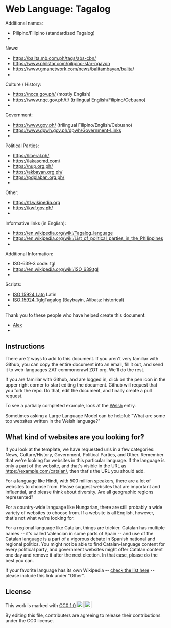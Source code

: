 # Web Language: Tagalog

Additional names:
- Pilipino/Filipino (standardized Tagalog)
- 

News:
- https://balita.mb.com.ph/tags/abs-cbn/
- https://www.philstar.com/pilipino-star-ngayon
- https://www.gmanetwork.com/news/balitambayan/balita/
- 

Culture / History:
- https://ncca.gov.ph/ (mostly English)
- https://www.nqc.gov.ph/tl/ (trilingual English/Filipino/Cebuano)
- 

Government:
- https://www.gov.ph/ (trilingual Filipino/English/Cebuano)
- https://www.dpwh.gov.ph/dpwh/Government-Links
- 

Political Parties:
- https://liberal.ph/
- https://lakascmd.com/
- https://nup.org.ph/
- https://akbayan.org.ph/
- https://pdplaban.org.ph/
-

Other:
- https://tl.wikipedia.org
- https://kwf.gov.ph/
- 

Informative links (in English):
- https://en.wikipedia.org/wiki/Tagalog_language
- https://en.wikipedia.org/wiki/List_of_political_parties_in_the_Philippines
- 

Additional Information:
- ISO-639-3 code: tgl
- https://en.wikipedia.org/wiki/ISO_639:tgl
-

Scripts:
- <a href="https://en.wikipedia.org/wiki/ISO_15924">ISO 15924 Latn</a> Latin
- <a href="https://en.wikipedia.org/wiki/ISO_15924">ISO 15924 Tglg​</a> Tagalog (Baybayin, Alibata: historical)
- 

Thank you to these people who have helped create this document:
- [Alex](https://github.com/steveisd)
- 

## Instructions

There are 2 ways to add to this document. If you aren't very familiar
with Github, you can copy the entire document into an email, fill it
out, and send it to web-languages ZAT commoncrawl ZOT org. We'll do the rest.

If you are familiar with Github, and are logged in, click on the pen
icon in the upper right corner to start editing the document.
Github will request that you fork the repo. Do that, edit the
document, and finally create a pull request.

To see a partially completed example, look at the
[Welsh](../living/welsh.md) entry.

Sometimes asking a Large Language Model can be helpful: "What are some
top websites written in the Welsh language?"

## What kind of websites are you looking for?

If you look at the template, we have requested urls in a few
categories: News, Culture/History, Government, Political Parties, and
Other. Remember that we're looking for websites in this particular
language. If the language is only a part of the website, and that's
visible in the URL as https://example.com/catalan/, then that's the
URL you should add.

For a language like Hindi, with 500 million speakers, there are a lot
of websites to choose from. Please suggest websites that are important
and influential, and please think about diversity. Are all geographic
regions represented?

For a country-wide language like Hungarian, there are still probably a
wide variety of websites to choose from. If a website is all English,
however, that's not what we're looking for.

For a regional language like Catalan, things are trickier. Catalan has
multiple names -- it's called Valencian in some parts of Spain -- and
use of the Catalan language is a part of a vigorous debate in Spanish
national and regional politics. You might not be able to find
Catalan-language content for every political party, and government
websites might offer Catalan content one day and remove it after
the next election. In that case, please do the best you can.

If your favorite language has its own Wikipedia -- [check the list here](https://en.wikipedia.org/wiki/List_of_Wikipedias) --
please include this link under "Other".

## License

<p xmlns:cc="http://creativecommons.org/ns#" >This work is marked with <a href="https://creativecommons.org/publicdomain/zero/1.0/?ref=chooser-v1" target="_blank" rel="license noopener noreferrer" style="display:inline-block;">CC0 1.0<img style="height:22px!important;margin-left:3px;vertical-align:text-bottom;" src="https://mirrors.creativecommons.org/presskit/icons/cc.svg?ref=chooser-v1" alt=""><img style="height:22px!important;margin-left:3px;vertical-align:text-bottom;" src="https://mirrors.creativecommons.org/presskit/icons/zero.svg?ref=chooser-v1" alt=""></a></p>

By editing this file, contributers are agreeing to release their contributions under the CC0 license.
